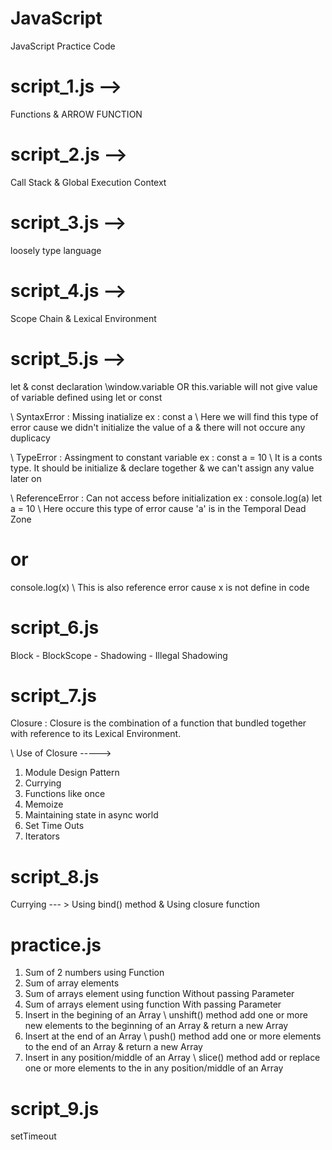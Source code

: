 # JavaScript

JavaScript Practice Code

# script_1.js -->

Functions & ARROW FUNCTION

# script_2.js -->

Call Stack & Global Execution Context

# script_3.js -->

loosely type language

# script_4.js -->

Scope Chain & Lexical Environment

# script_5.js -->

let & const declaration
\\window.variable OR this.variable will not give value of variable defined using let or const

\\ SyntaxError : Missing inatialize
ex : const a \\ Here we will find this type of error cause we didn't initialize the value of a & there will not occure any duplicacy

\\ TypeError : Assingment to constant variable
ex : const a = 10 \\ It is a conts type. It should be initialize & declare together & we can't assign any value later on

\\ ReferenceError : Can not access before initialization
ex :
console.log(a)
let a = 10 \\ Here occure this type of error cause 'a' is in the Temporal Dead Zone

# or

console.log(x) \\ This is also reference error cause x is not define in code

# script_6.js

Block - BlockScope - Shadowing - Illegal Shadowing

# script_7.js

Closure : Closure is the combination of a function that bundled together with reference to its Lexical Environment.

\\ Use of Closure ----->

1. Module Design Pattern
2. Currying
3. Functions like once
4. Memoize
5. Maintaining state in async world
6. Set Time Outs
7. Iterators

# script_8.js

Currying --- > Using bind() method & Using closure function

# practice.js

1. Sum of 2 numbers using Function
2. Sum of array elements
3. Sum of arrays element using function Without passing Parameter
4. Sum of arrays element using function With passing Parameter
5. Insert in the begining of an Array \\ unshift() method add one or more new elements to the beginning of an Array & return a new Array
6. Insert at the end of an Array \\ push() method add one or more elements to the end of an Array & return a new Array
7. Insert in any position/middle of an Array \\ slice() method add or replace one or more elements to the in any position/middle of an Array

# script_9.js

setTimeout

